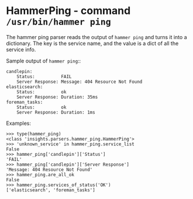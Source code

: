 HammerPing - command ``/usr/bin/hammer ping``
=============================================

The hammer ping parser reads the output of ``hammer ping`` and turns it into
a dictionary. The key is the service name, and the value is a dict of all the
service info.

Sample output of ``hammer ping``::

    candlepin:
        Status:          FAIL
        Server Response: Message: 404 Resource Not Found
    elasticsearch:
        Status:          ok
        Server Response: Duration: 35ms
    foreman_tasks:
        Status:          ok
        Server Response: Duration: 1ms

Examples:

    >>> type(hammer_ping)
    <class 'insights.parsers.hammer_ping.HammerPing'>
    >>> 'unknown_service' in hammer_ping.service_list
    False
    >>> hammer_ping['candlepin']['Status']
    'FAIL'
    >>> hammer_ping['candlepin']['Server Response']
    'Message: 404 Resource Not Found'
    >>> hammer_ping.are_all_ok
    False
    >>> hammer_ping.services_of_status('OK')
    ['elasticsearch', 'foreman_tasks']